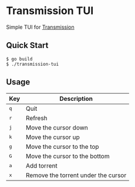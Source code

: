 # Transmission TUI
Simple TUI for [Transmission](https://transmissionbt.com/)

## Quick Start
```console
$ go build
$ ./transmission-tui
```

## Usage
| Key          | Description                                          |
| ------------ | ---------------------------------------------------- |
| <kbd>q</kbd> | Quit                                                 |
| <kbd>r</kbd> | Refresh                                              |
| <kbd>j</kbd> | Move the cursor down                                 |
| <kbd>k</kbd> | Move the cursor up                                   |
| <kbd>g</kbd> | Move the cursor to the top                           |
| <kbd>G</kbd> | Move the cursor to the bottom                        |
| <kbd>a</kbd> | Add torrent                                          |
| <kbd>x</kbd> | Remove the torrent under the cursor                  |
